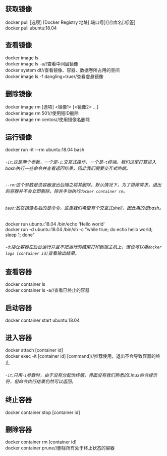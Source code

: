 ## 获取镜像
docker pull [选项] [Docker Registry 地址[:端口号]/]仓库名[:标签]  
docker pull ubuntu:18.04  


## 查看镜像
docker image ls  
docker image ls -a//查看中间层镜像  
docker system df//查看镜像、容器、数据卷所占用的空间  
docker image ls -f dangling=true//查看虚悬镜像  


## 删除镜像
docker image rm [选项] <镜像1> [<镜像2> ...]  
docker image rm 501//使用短ID删除  
docker image rm centos//使用镜像名删除  


## 运行镜像
docker run -it --rm ubuntu:18.04 bash  
###### `-it`:这是两个参数，一个是`-i`:交互式操作，一个是`-t`终端。我们这里打算进入bash执行一些命令并查看返回结果，因此我们需要交互式终端。
###### `--rm`:这个参数是说容器退出后随之将其删除。默认情况下，为了排障需求，退出的容器并不会立即删除，除非手动执行`docker container rm`。
###### `bash`:放在镜像名后的是命令，这里我们希望有个交互式shell，因此用的是bash。
docker run ubuntu:18.04 /bin/echo 'Hello world'  
docker run -d ubuntu:18.04 /bin/sh -c "while true; do echo hello world; sleep 1; done"  
###### `-d`:指让容器在后台运行并且不把运行的结果打印到宿主机上，但也可以用`docker logs [container id]`查看输出结果。

## 查看容器
docker container ls  
docker container ls -a//查看已终止的容器  


## 启动容器
docker container start ubuntu:18.04  

## 进入容器
docker attach [container id]  
docker exec -it [container id] [command]//推荐使用，退出不会导致容器的终止  
###### `-it`:只用`-i`参数时，由于没有分配伪终端，界面没有我们熟悉的Linux命令提示符，但命令执行结果仍然可以返回。

## 终止容器
docker container stop [container id]  

## 删除容器
docker container rm [container id]  
docker container prune//删除所有处于终止状态的容器  
